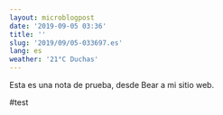 ```yaml
---
layout: microblogpost
date: '2019-09-05 03:36'
title: ''
slug: '2019/09/05-033697.es'
lang: es
weather: '21°C Duchas'
---
```

Esta es una nota de prueba, desde Bear a mi sitio web. 

#test